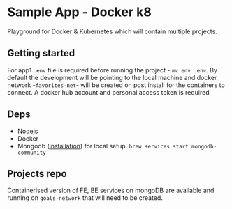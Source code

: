 # Sample App - Docker k8
Playground for Docker & Kubernetes which will contain multiple projects.

## Getting started

For app1 `.env` file is required before running the project - `mv env .env`.
By default the development will be pointing to the local machine and docker network -`favorites-net`- will be created on post install for the containers to connect.
A docker hub account and personal access token is required

## Deps

- Nodejs
- Docker
- Mongodb ([installation](https://www.mongodb.com/docs/manual/tutorial/install-mongodb-on-os-x/#installing-mongodb-6.0-edition-edition)) for local setup. `brew services start mongodb-community`

## Projects repo

Containerised version of FE, BE services on mongoDB are available and running on `goals-network` that will need to be created.